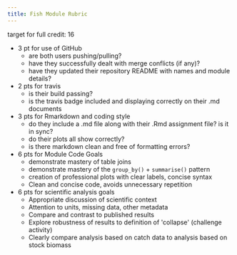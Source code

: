 ```yaml
---
title: Fish Module Rubric
---
```


target for full credit: 16

- 3 pt for use of GitHub
    - are both users pushing/pulling?
    - have they successfully dealt with merge conflicts (if any)?
    - have they updated their repository README with names and module details?
- 2 pts for travis
    - is their build passing?
    - is the travis badge included and displaying correctly on their .md documents
- 3 pts for Rmarkdown and coding style
    - do they include a .md file along with their .Rmd assignment file? is it in sync?
    - do their plots all show correctly?  
    - is there markdown clean and free of formatting errors?
- 6 pts for Module Code Goals
    - demonstrate mastery of table joins
    - demonstrate mastery of the `group_by()` + `summarise()` pattern
    - creation of professional plots with clear labels, concise syntax
    - Clean and concise code, avoids unnecessary repetition
- 6 pts for scientific analysis goals
    - Appropriate discussion of scientific context
    - Attention to units, missing data, other metadata
    - Compare and contrast to published results
    - Explore robustness of results to definition of 'collapse' (challenge activity)
    - Clearly compare analysis based on catch data to analysis based on stock biomass
